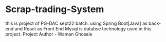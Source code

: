 # Scrap-trading-System
 this is project of PG-DAC sept22 batch. using Spring Boot[Java] as back-end and React as Front End
Mysql is databse technology used in this project.
Project Author - Waman Ghosale
